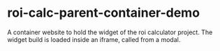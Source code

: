 # roi-calc-parent-container-demo

A container website to hold the widget of the roi calculator project. The widget build is loaded inside an iframe, called from a modal.
